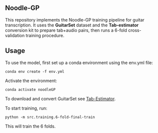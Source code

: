 ## Noodle-GP

This repository implements the Noodle-GP training pipeline for guitar transcription. It uses the **GuitarSet** dataset and the **Tab-estimator** conversion kit to prepare tab+audio pairs, then runs a 6-fold cross-validation training procedure.

## Usage
To use the model, first set up a conda environment using the env.yml file:
```
conda env create -f env.yml
```

Activate the environment:
```
conda activate noodleGP
```

To download and convert GuitarSet see [Tab-Estimator](https://github.com/KimSehun725/Tab-estimator).

To start training, run:
```
python -m src.training.6-fold-final-train
```

This will train the 6 folds.
